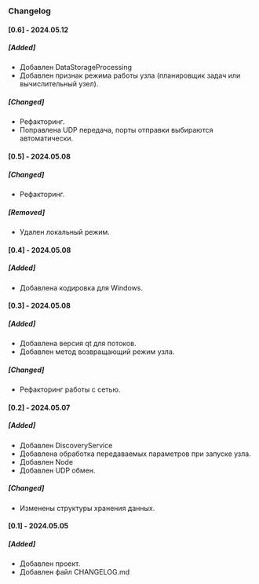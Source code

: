 
### Changelog

#### [0.6] - 2024.05.12
##### [Added]
- Добавлен DataStorageProcessing
- Добавлен признак режима работы узла (планировщик задач или вычислительный узел).

##### [Changed]
- Рефакторинг.
- Поправлена UDP передача, порты отправки выбираются автоматически.


#### [0.5] - 2024.05.08
##### [Changed]
- Рефакторинг.

##### [Removed]
- Удален локальный режим.


#### [0.4] - 2024.05.08
##### [Added]
- Добавлена кодировка для Windows.


#### [0.3] - 2024.05.08
##### [Added]
- Добавлена версия qt для потоков.
- Добавлен метод возвращающий режим узла.

##### [Changed]
- Рефакторинг работы с сетью.


#### [0.2] - 2024.05.07
##### [Added]
- Добавлен DiscoveryService
- Добавлена обработка передаваемых параметров при запуске узла.
- Добавлен Node
- Добавлен UDP обмен.

##### [Changed]
- Изменены структуры хранения данных.


#### [0.1] - 2024.05.05
##### [Added]
- Добавлен проект.
- Добавлен файл CHANGELOG.md

